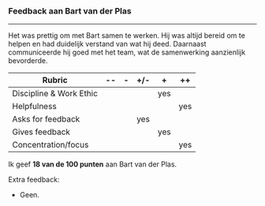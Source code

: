 ### Feedback aan Bart van der Plas
---
Het was prettig om met Bart samen te werken. Hij was altijd bereid om te helpen en had duidelijk verstand van wat hij deed. Daarnaast communiceerde hij goed met het team, wat de samenwerking aanzienlijk bevorderde.

| Rubric                | -- | -  | +/- | +  | ++ |
|-----------------------|----|----|-----|----|----|
| Discipline & Work Ethic|    |    |    | yes |    |
| Helpfulness            |    |    |     |    | yes|
| Asks for feedback      |    |    | yes |    |    |
| Gives feedback         |    |    |     | yes |    |
| Concentration/focus    |    |    |     |     |yes |

Ik geef **18 van de 100 punten** aan Bart van der Plas.

Extra feedback:
- Geen.
